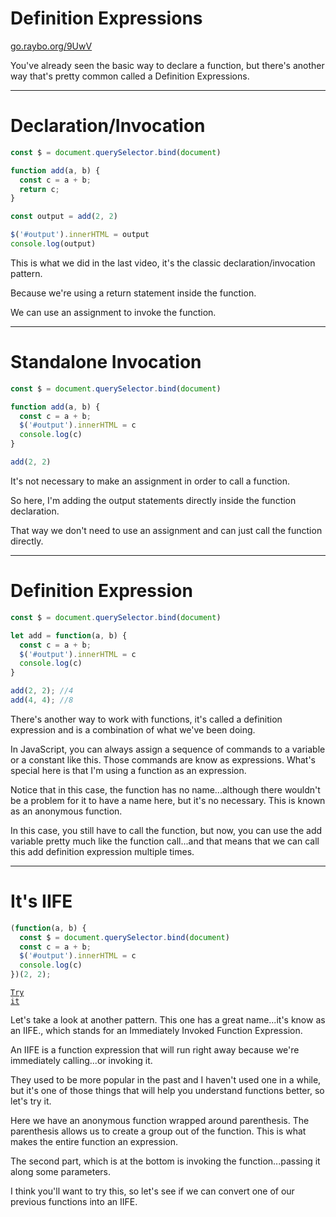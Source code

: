 <!-- .slide: data-state="layout-title" class="bg-dark"-->

# Definition Expressions

<div class="slide-link"><a href="https://https://go.raybo.org/9UwV"><i class="fab fa-slideshare"></i> go.raybo.org/9UwV</a></div>

> >

You've already seen the basic way to declare a function, but there's another way that's pretty common called a Definition Expressions.

---

# Declaration/Invocation

```js [3-6|5|8]
const $ = document.querySelector.bind(document)

function add(a, b) {
  const c = a + b;
  return c;
}

const output = add(2, 2)

$('#output').innerHTML = output
console.log(output)
```

> >

This is what we did in the last video, it's the classic declaration/invocation pattern. 

Because we're using a return statement inside the function.

We can use an assignment to invoke the function.

---

# Standalone Invocation

```js [3-7|5-6|9]
const $ = document.querySelector.bind(document)

function add(a, b) {
  const c = a + b;
  $('#output').innerHTML = c
  console.log(c)
}

add(2, 2)
```

> >

It's not necessary to make an assignment in order to call a function. 

So here, I'm adding the output statements directly inside the function declaration.

That way we don't need to use an assignment and can just call the function directly.

---

# Definition Expression

```js [3-7|3|9|10]
const $ = document.querySelector.bind(document)

let add = function(a, b) {
  const c = a + b;
  $('#output').innerHTML = c
  console.log(c)
}

add(2, 2); //4
add(4, 4); //8
```

> >

There's another way to work with functions, it's called a definition expression and is a combination of what we've been doing.

In JavaScript, you can always assign a sequence of commands to a variable or a constant like this. Those commands are know as expressions. What's special here is that I'm using a function as an expression.

Notice that in this case, the function has no name...although there wouldn't be a problem for it to have a name here, but it's no necessary. This is known as an anonymous function.

In this case, you still have to call the function, but now, you can use the add variable pretty much like the function call...and that means that we can call this add definition expression multiple times.

---

# It's IIFE

```js
(function(a, b) {
  const $ = document.querySelector.bind(document)
  const c = a + b;
  $('#output').innerHTML = c
  console.log(c)
})(2, 2);
```

<a href="https://github.dev/LinkedInLearning/javascript-functions-2502735/tree/01_03b" target="_blank"><code class="code-royal">Try it</code></a>

> >

Let's take a look at another pattern. This one has a great name...it's know as an IIFE., which stands for an Immediately Invoked Function Expression.

An IIFE is a function expression that will run right away because we're immediately calling...or invoking it.

They used to be more popular in the past and I haven't used one in a while, but it's one of those things that will help you understand functions better, so let's try it.

Here we have an anonymous function wrapped around parenthesis. The parenthesis allows us to create a group out of the function. This is what makes the entire function an expression.

The second part, which is at the bottom is invoking the function...passing it along some parameters.

I think you'll want to try this, so let's see if we can convert one of our previous functions into an IIFE.
